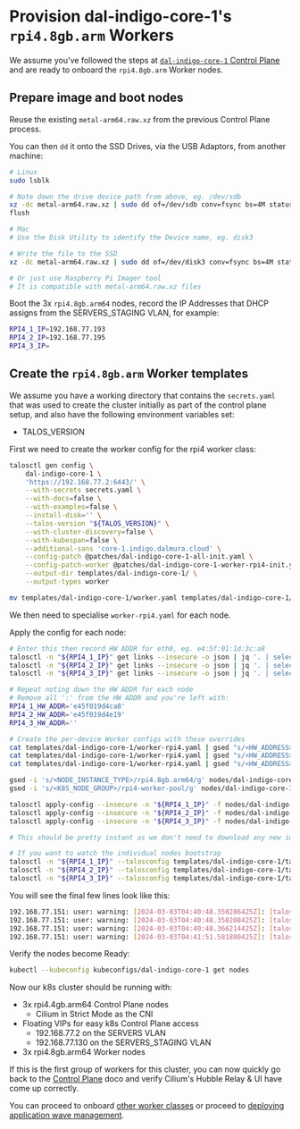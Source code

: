 # Provision dal-indigo-core-1's `rpi4.8gb.arm` Workers

We assume you've followed the steps at [`dal-indigo-core-1` Control Plane](INDIGO-CORE-1-CONTROL-PLANE.md) and are ready to onboard the `rpi4.8gb.arm` Worker nodes.

## Prepare image and boot nodes
Reuse the existing `metal-arm64.raw.xz` from the previous Control Plane process.

You can then `dd` it onto the SSD Drives, via the USB Adaptors, from another machine:
```bash
# Linux
sudo lsblk

# Note down the drive device path from above, eg. /dev/sdb
xz -dc metal-arm64.raw.xz | sudo dd of=/dev/sdb conv=fsync bs=4M status=progress
flush

# Mac
# Use the Disk Utility to identify the Device name, eg. disk3

# Write the file to the SSD
xz -dc metal-arm64.raw.xz | sudo dd of=/dev/disk3 conv=fsync bs=4M status=progress

# Or just use Raspberry Pi Imager tool
# It is compatible with metal-arm64.raw.xz files
```

Boot the 3x `rpi4.8gb.arm64` nodes, record the IP Addresses that DHCP assigns from the SERVERS_STAGING VLAN, for example:
```bash
RPI4_1_IP=192.168.77.193
RPI4_2_IP=192.168.77.195
RPI4_3_IP=
```

## Create the `rpi4.8gb.arm` Worker templates

We assume you have a working directory that contains the `secrets.yaml` that was used to create the cluster initially as part of the control plane setup, and also have the following environment variables set:
* TALOS_VERSION

First we need to create the worker config for the rpi4 worker class:
```bash
talosctl gen config \
    dal-indigo-core-1 \
    'https://192.168.77.2:6443/' \
    --with-secrets secrets.yaml \
    --with-docs=false \
    --with-examples=false \
    --install-disk='' \
    --talos-version "${TALOS_VERSION}" \
    --with-cluster-discovery=false \
    --with-kubespan=false \
    --additional-sans 'core-1.indigo.dalmura.cloud' \
    --config-patch @patches/dal-indigo-core-1-all-init.yaml \
    --config-patch-worker @patches/dal-indigo-core-1-worker-rpi4-init.yaml \
    --output-dir templates/dal-indigo-core-1/ \
    --output-types worker

mv templates/dal-indigo-core-1/worker.yaml templates/dal-indigo-core-1/worker-rpi4.yaml
```

We then need to specialise `worker-rpi4.yaml` for each node.

Apply the config for each node:
```bash
# Enter this then record HW ADDR for eth0, eg. e4:5f:01:1d:3c:a8
talosctl -n "${RPI4_1_IP}" get links --insecure -o json | jq '. | select(.metadata.id == "end0") | .spec.hardwareAddr' -r | tr -d ':'
talosctl -n "${RPI4_2_IP}" get links --insecure -o json | jq '. | select(.metadata.id == "end0") | .spec.hardwareAddr' -r | tr -d ':'
talosctl -n "${RPI4_3_IP}" get links --insecure -o json | jq '. | select(.metadata.id == "end0") | .spec.hardwareAddr' -r | tr -d ':'

# Repeat noting down the HW ADDR for each node
# Remove all ':' from the HW ADDR and you're left with:
RPI4_1_HW_ADDR='e45f019d4ca8'
RPI4_2_HW_ADDR='e45f019d4e19'
RPI4_3_HW_ADDR=''

# Create the per-device Worker configs with these overrides
cat templates/dal-indigo-core-1/worker-rpi4.yaml | gsed "s/<HW_ADDRESS>/${RPI4_1_HW_ADDR}/g" > "nodes/dal-indigo-core-1/worker-rpi4-8gb-arm64-${RPI4_1_HW_ADDR}.yaml"
cat templates/dal-indigo-core-1/worker-rpi4.yaml | gsed "s/<HW_ADDRESS>/${RPI4_2_HW_ADDR}/g" > "nodes/dal-indigo-core-1/worker-rpi4-8gb-arm64-${RPI4_2_HW_ADDR}.yaml"
cat templates/dal-indigo-core-1/worker-rpi4.yaml | gsed "s/<HW_ADDRESS>/${RPI4_3_HW_ADDR}/g" > "nodes/dal-indigo-core-1/worker-rpi4-8gb-arm64-${RPI4_3_HW_ADDR}.yaml"

gsed -i 's/<NODE_INSTANCE_TYPE>/rpi4.8gb.arm64/g' nodes/dal-indigo-core-1/worker-rpi4-8gb-arm64-*
gsed -i 's/<K8S_NODE_GROUP>/rpi4-worker-pool/g' nodes/dal-indigo-core-1/worker-rpi4-8gb-arm64-*

talosctl apply-config --insecure -n "${RPI4_1_IP}" -f nodes/dal-indigo-core-1/worker-rpi4-8gb-arm64-${RPI4_1_HW_ADDR}.yaml
talosctl apply-config --insecure -n "${RPI4_2_IP}" -f nodes/dal-indigo-core-1/worker-rpi4-8gb-arm64-${RPI4_2_HW_ADDR}.yaml
talosctl apply-config --insecure -n "${RPI4_3_IP}" -f nodes/dal-indigo-core-1/worker-rpi4-8gb-arm64-${RPI4_3_HW_ADDR}.yaml

# This should be pretty instant as we don't need to download any new images and reboot the machine

# If you want to watch the individual nodes bootstrap
talosctl -n "${RPI4_1_IP}" --talosconfig templates/dal-indigo-core-1/talosconfig dmesg --follow
talosctl -n "${RPI4_2_IP}" --talosconfig templates/dal-indigo-core-1/talosconfig dmesg --follow
talosctl -n "${RPI4_3_IP}" --talosconfig templates/dal-indigo-core-1/talosconfig dmesg --follow
```

You will see the final few lines look like this:
```bash
192.168.77.151: user: warning: [2024-03-03T04:40:48.350286425Z]: [talos] task startAllServices (1/1): done, 30.781765505s
192.168.77.151: user: warning: [2024-03-03T04:40:48.358208425Z]: [talos] phase startEverything (16/16): done, 30.796017875s
192.168.77.151: user: warning: [2024-03-03T04:40:48.366214425Z]: [talos] boot sequence: done: 1m7.749942979s
192.168.77.151: user: warning: [2024-03-03T04:41:51.581880425Z]: [talos] machine is running and ready {"component": "controller-runtime", "controller": "runtime.MachineStatusController"}
```

Verify the nodes become Ready:
```bash
kubectl --kubeconfig kubeconfigs/dal-indigo-core-1 get nodes
```

Now our k8s cluster should be running with:
* 3x rpi4.4gb.arm64 Control Plane nodes
  * Cilium in Strict Mode as the CNI
* Floating VIPs for easy k8s Control Plane access
  * 192.168.77.2 on the SERVERS VLAN
  * 192.168.77.130 on the SERVERS_STAGING VLAN
* 3x rpi4.8gb.arm64 Worker nodes

If this is the first group of workers for this cluster, you can now quickly go back to the [Control Plane](INDIGO-CORE-1-CONTROL-PLANE.md) doco and verify Cilium's Hubble Relay & UI have come up correctly.

You can proceed to onboard [other worker classes](INDIGO-CORE-1-WORKERS-EQ14.md) or proceed to [deploying application wave management](INDIGO-CORE-1-APPS-ARGOCD.md).

